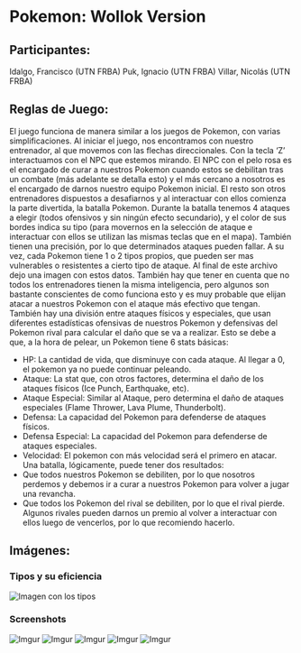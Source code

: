 # Pokemon: Wollok Version

## Participantes:
Idalgo, Francisco (UTN FRBA)
Puk, Ignacio (UTN FRBA)
Villar, Nicolás (UTN FRBA)

## Reglas de Juego:

El juego funciona de manera similar a los juegos de Pokemon, con varias simplificaciones. Al
iniciar el juego, nos encontramos con nuestro entrenador, al que movemos con las flechas
direccionales. Con la tecla ‘Z’ interactuamos con el NPC que estemos mirando. El NPC con el
pelo rosa es el encargado de curar a nuestros Pokemon cuando estos se debilitan tras un
combate (más adelante se detalla esto) y el más cercano a nosotros es el encargado de darnos
nuestro equipo Pokemon inicial. El resto son otros entrenadores dispuestos a desafiarnos y al
interactuar con ellos comienza la parte divertida, la batalla Pokemon.
Durante la batalla tenemos 4 ataques a elegir (todos ofensivos y sin ningún efecto secundario),
y el color de sus bordes indica su tipo (para movernos en la selección de ataque e interactuar
con ellos se utilizan las mismas teclas que en el mapa). También tienen una precisión, por lo
que determinados ataques pueden fallar. A su vez, cada Pokemon tiene 1 o 2 tipos propios,
que pueden ser mas vulnerables o resistentes a cierto tipo de ataque. Al final de este archivo
dejo una imagen con estos datos. También hay que tener en cuenta que no todos los
entrenadores tienen la misma inteligencia, pero algunos son bastante conscientes de como
funciona esto y es muy probable que elijan atacar a nuestros Pokemon con el ataque más
efectivo que tengan. También hay una división entre ataques físicos y especiales, que usan
diferentes estadísticas ofensivas de nuestros Pokemon y defensivas del Pokemon rival para
calcular el daño que se va a realizar. Esto se debe a que, a la hora de pelear, un Pokemon tiene
6 stats básicas:
- HP: La cantidad de vida, que disminuye con cada ataque. Al llegar a 0, el pokemon ya
no puede continuar peleando.
- Ataque: La stat que, con otros factores, determina el daño de los ataques físicos (Ice
Punch, Earthquake, etc).
- Ataque Especial: Similar al Ataque, pero determina el daño de ataques especiales
(Flame Thrower, Lava Plume, Thunderbolt).
- Defensa: La capacidad del Pokemon para defenderse de ataques físicos.
- Defensa Especial: La capacidad del Pokemon para defenderse de ataques especiales.
- Velocidad: El pokemon con más velocidad será el primero en atacar.
Una batalla, lógicamente, puede tener dos resultados:
- Que todos nuestros Pokemon se debiliten, por lo que nosotros perdemos y debemos ir
a curar a nuestros Pokemon para volver a jugar una revancha.
- Que todos los Pokemon del rival se debiliten, por lo que el rival pierde. Algunos rivales
pueden darnos un premio al volver a interactuar con ellos luego de vencerlos, por lo
que recomiendo hacerlo.

## Imágenes:
### Tipos y su eficiencia
![Imagen con los tipos](https://img.rankedboost.com/wp-content/uploads/2019/05/Pokemon-Sword-Shield-Type-Weakness.jpg)

### Screenshots
![Imgur](https://i.imgur.com/YjtV9ym.png) ![Imgur](https://i.imgur.com/xK28Yv3.png) ![Imgur](https://i.imgur.com/7R1jo5o.png)
![Imgur](https://i.imgur.com/Fnk2OFZ.png) ![Imgur](https://i.imgur.com/emdFsFN.png)
